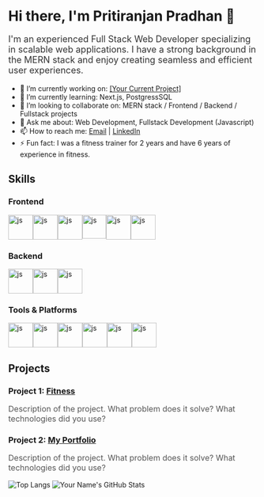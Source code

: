# Hi there, I'm Pritiranjan Pradhan 👋

<p style="font-size: 18px; color: #333;">I'm an experienced Full Stack Web Developer specializing in scalable web applications. I have a strong background in the MERN stack and enjoy creating seamless and efficient user experiences.</p>

- 🔭 I’m currently working on: <a href="URL_TO_PROJECT" target="_blank">[Your Current Project]</a>
- 🌱 I’m currently learning: Next.js, PostgressSQL
- 👯 I’m looking to collaborate on: MERN stack / Frontend / Backend / Fullstack projects 
- 💬 Ask me about: Web Development, Fullstack Development (Javascript)
- 📫 How to reach me: <a href="mailto:ppritiranjan7@gmail.com">Email</a> | <a href="https://www.linkedin.com/in/prpradhan13" target="_blank">LinkedIn</a>
- ⚡ Fun fact: I was a fitness trainer for 2 years and have 6 years of experience in fitness.

## Skills

### Frontend
<div style="display:flex; width:100%;">
    <img src="https://dl.dropboxusercontent.com/scl/fi/6suk3fdj1tijw13rjj0ih/icons8-javascript-48.png?rlkey=6ibk94s8xqob72vaz71kzmrmt&st=ytf12hok&dl=0" alt="js" style="width:50px; height:auto;"/>
    <img src="https://dl.dropboxusercontent.com/scl/fi/r4i8pc0sum8fdwcbhi5nk/icons8-html-48.png?rlkey=wsp2kt2lkwpm0eovsejffhuji&st=e5oxib6k&dl=0" alt="js" style="width:50px; height:auto;"/>
    <img src="https://dl.dropboxusercontent.com/scl/fi/vnb32aszw9ibdyxcip4m5/icons8-css-48.png?rlkey=y1y8sndozjf2udncasefx2vlo&st=dvj2gt8p&dl=0" alt="js" style="width:50px; height:auto;"/>
    <img src="https://dl.dropboxusercontent.com/scl/fi/wmq8xqsrpifdbasqb447p/icons8-react-js-40.png?rlkey=sdplsyx3o0aot8j2gp1o50bkb&st=8sowz0iz&dl=0" alt="js" style="width:48px; height:auto;"/>
    <img src="https://dl.dropboxusercontent.com/scl/fi/a2z4elpmrnpujuobmp8oa/icons8-typescript-48.png?rlkey=sgziwzabmna8gp690neg6ktbp&st=l2i6swhc&dl=0" alt="js" style="width:50px; height:auto;"/>
    <img src="https://dl.dropboxusercontent.com/scl/fi/58qpnyrilxvfw4msw1x8a/icons8-tailwind-css-48.png?rlkey=sk1foparkrni1xjtr247l42vl&st=g0v7ilf7&dl=0" alt="js" style="width:50px; height:auto;"/> 
</div>

### Backend
<div style="display:flex; width:100%;">
    <img src="https://dl.dropboxusercontent.com/scl/fi/1rnpxue42ra5prt09i4yj/icons8-node-js-48.png?rlkey=vqk5wvkchswy33zek1q931tv0&st=smgd6y37&dl=0" alt="js" style="width:50px; height:auto;"/>
    <img src="https://dl.dropboxusercontent.com/scl/fi/rkbe4wn093ts5oa8zzbtt/icons8-express-js-50.png?rlkey=9o68v15fymgqgbak9as28jtm0&st=i7rw9ljy&dl=0" alt="js" style="width:50px; height:auto;"/>
    <img src="https://dl.dropboxusercontent.com/scl/fi/1v33oq88odxjsqk2crtyo/icons8-mongo-db-48.png?rlkey=kfgcq7wcmoyqhtqnh4o3jeizt&st=hg64q33e&dl=0" alt="js" style="width:50px; height:auto;"/>
</div>

### Tools & Platforms
<div style="display:flex; width:100%;">
    <img src="https://dl.dropboxusercontent.com/scl/fi/fqt9ah23jgzmlvltpsus7/icons8-github-50.png?rlkey=h3w1vj9y82cam7yalle4ghwoi&st=mwjywjts&dl=0" alt="js" style="width:50px; height:auto;"/>
    <img src="https://dl.dropboxusercontent.com/scl/fi/e3w52bvppub8k2ww6cxjk/icons8-vs-code-48.png?rlkey=q1owkm60qpmk8rowggv9t5t1h&st=f0aqqinu&dl=0" alt="js" style="width:50px; height:auto;"/>
    <img src="https://dl.dropboxusercontent.com/scl/fi/ccu61hqagg8ivrpjm4m35/icons8-docker-48.png?rlkey=2du0u3vbw6gbd1t8etgqon1up&st=wugmwwmv&dl=0" alt="js" style="width:50px; height:auto;"/>
    <img src="https://dl.dropboxusercontent.com/scl/fi/s3p7xo55vwgqof82zp5jz/icons8-postman-api-48.png?rlkey=7522zkvfjba6skrrmng55m1sc&st=bfb317ci&dl=0" alt="js" style="width:50px; height:auto;"/>
    <img src="https://dl.dropboxusercontent.com/scl/fi/66d3zbikuyk1gk22x3c3f/ff19f5f57213dced9e6b0e3bc5181b6d.png?rlkey=ol93gck6pb3d8h4lrmm91f4yb&st=omqca7xz&dl=0" alt="js" style="width:50px; height:auto;"/>
    <img src="https://dl.dropboxusercontent.com/scl/fi/iuq4ypixnehl4vzex6paw/pngwing.com-1.png?rlkey=q6227caq8zae7728mnjoedhqt&st=wbc0v6aw&dl=0" alt="js" style="width:50px; height:auto;"/>
</div>

## Projects

### Project 1: <a href="https://fitpr.netlify.app" target="_blank"> Fitness </a>
<p style="font-size: 16px; color: #555;">Description of the project. What problem does it solve? What technologies did you use?</p>

### Project 2: <a href="URL_TO_PROJECT" target="_blank"> My Portfolio </a>
<p style="font-size: 16px; color: #555;">Description of the project. What problem does it solve? What technologies did you use?</p>

<img src="https://github-readme-stats.vercel.app/api/top-langs/?username=prpradhan13&layout=compact&theme=radical" alt="Top Langs">

<img src="https://github-readme-stats.vercel.app/api?username=prpradhan13&show_icons=true&theme=radical" alt="Your Name's GitHub Stats">


